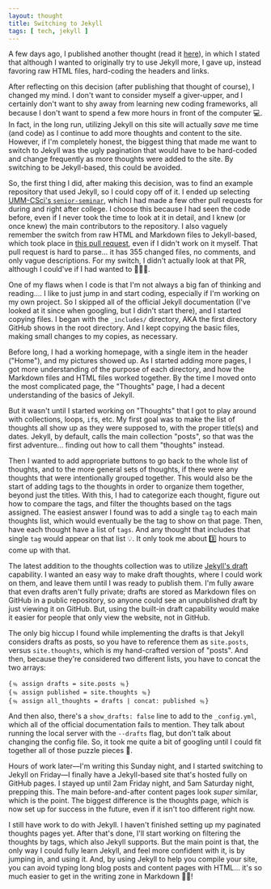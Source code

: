 ```yaml
---
layout: thought
title: Switching to Jekyll
tags: [ tech, jekyll ]
---
```


A few days ago, I published another thought (read it [here](/thoughts/all/2019-09-06-my-first-thought)), in which I stated that although I wanted to originally try to use Jekyll more, I gave up, instead favoring raw HTML files, hard-coding the headers and links.

After reflecting on this decision (after publishing that thought of course), I changed my mind. I don't want to consider myself a giver-upper, and I certainly don't want to shy away from learning new coding frameworks, all because I don't want to spend a few more hours in front of the computer 💻. In fact, in the long run, utilizing Jekyll on this site will actually _save_ me time (and code) as I continue to add more thoughts and content to the site. However, if I'm completely honest, the biggest thing that made me want to switch to Jekyll was the ugly pagination that would have to be hard-coded and change frequently as more thoughts were added to the site. By switching to be Jekyll-based, this could be avoided.

So, the first thing I did, after making this decision, was to find an example repository that used Jekyll, so I could copy off of it. I ended up selecting [UMM-CSci's `senior-seminar`](https://github.com/UMM-CSci/senior-seminar), which I had made a few other pull requests for during and right after college. I choose this because I had seen the code before, even if I never took the time to look at it in detail, and I knew (or once knew) the main contributors to the repository. I also vaguely remember the switch from raw HTML and Markdown files to Jekyll-based, which took place in [this pull request](https://github.com/UMM-CSci/senior-seminar/pull/9), even if I didn't work on it myself. That pull request is hard to parse... it has 355 changed files, no comments, and only vague descriptions. For my switch, I didn't actually look at that PR, although I could've if I had wanted to 💁🏻‍♀️.

One of my flaws when I code is that I'm not always a big fan of thinking and reading.... I like to just jump in and start coding, especially if I'm working on my own project. So I skipped all of the official Jekyll documentation (I've looked at it since when googling, but I didn't start there), and I started copying files. I began with the `_includes/` directory, AKA the first directory GitHub shows in the root directory. And I kept copying the basic files, making small changes to my copies, as necessary.

Before long, I had a working homepage, with a single item in the header ("Home"), and my pictures showed up. As I started adding more pages, I got more understanding of the purpose of each directory, and how the Markdown files and HTML files worked together. By the time I moved onto the most complicated page, the "Thoughts" page, I had a decent understanding of the basics of Jekyll.

But it wasn't until I started working on "Thoughts" that I got to play around with collections, loops, `if`s, etc. My first goal was to make the list of thoughts all show up as they were supposed to, with the proper title(s) and dates. Jekyll, by default, calls the main collection "posts", so that was the first adventure... finding out how to call them "thoughts" instead.

Then I wanted to add appropriate buttons to go back to the whole list of thoughts, and to the more general sets of thoughts, if there were any thoughts that were intentionally grouped together. This would also be the start of adding tags to the thoughts in order to organize them together, beyond just the titles. With this, I had to categorize each thought, figure out how to compare the tags, and filter the thoughts based on the tags assigned. The easiest answer I found was to add a single `tag` to each main thoughts list, which would eventually be the tag to show on that page. Then, have each thought have a list of `tags`. And any thought that includes that single `tag` would appear on that list 💡. It only took me about 3️⃣ hours to come up with that.

The latest addition to the thoughts collection was to utilize [Jekyll's draft](https://jekyllrb.com/docs/posts/#drafts) capability. I wanted an easy way to make draft thoughts, where I could work on them, and leave them until I was ready to publish them. I'm fully aware that even drafts aren't fully private; drafts are stored as Markdown files on GitHub in a public repository, so anyone could see an unpublished draft by just viewing it on GitHub. But, using the built-in draft capability would make it easier for people that only view the website, not in GitHub.

The only big hiccup I found while implementing the drafts is that Jekyll considers drafts as posts, so you have to reference them as `site.posts`, versus `site.thoughts`, which is my hand-crafted version of "posts". And then, because they're considered two different lists, you have to concat the two arrays:
```
{﹪ assign drafts = site.posts ﹪}
{﹪ assign published = site.thoughts ﹪}
{﹪ assign all_thoughts = drafts | concat: published ﹪}
```

And then also, there's a `show_drafts: false` line to add to the `_config.yml`, which all of the official documentation fails to mention. They talk about running the local server with the `--drafts` flag, but don't talk about changing the config file. So, it took me quite a bit of googling until I could fit together all of those puzzle pieces 🧩.

Hours of work later—I'm writing this Sunday night, and I started switching to Jekyll on Friday—I finally have a Jekyll-based site that's hosted fully on GitHub pages. I stayed up until 2am Friday night, and 5am Saturday night, prepping this. The main before-and-after content pages look _super_ similar, which is the point. The biggest difference is the thoughts page, which is now set up for success in the future, even if it isn't too different right now.

I still have work to do with Jekyll. I haven't finished setting up my paginated thoughts pages yet. After that's done, I'll start working on filtering the thoughts by tags, which also Jekyll supports. But the main point is that, the only way I could fully learn Jekyll, and feel more confident with it, is by jumping in, and using it. And, by using Jekyll to help you compile your site, you can avoid typing long blog posts and content pages with HTML... it's so much easier to get in the writing zone in Markdown 🙌🏼!
